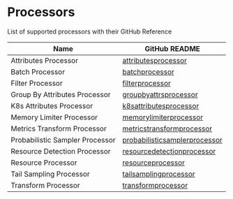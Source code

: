 # Processors

List of supported processors with their GitHub Reference

| Name                                    | GitHub README                                                                                                                                                      |
| --------------------------------------- | ------------------------------------------------------------------------------------------------------------------------------------------------------------------ |
| Attributes Processor                    | [attributesprocessor](https://github.com/open-telemetry/opentelemetry-collector-contrib/blob/v0.134.0/processor/attributesprocessor/README.md)                     |
| Batch Processor                         | [batchprocessor](https://github.com/open-telemetry/opentelemetry-collector/blob/v0.134.0/processor/batchprocessor/README.md)                                       |
| Filter Processor                        | [filterprocessor](https://github.com/open-telemetry/opentelemetry-collector-contrib/blob/v0.134.0/processor/filterprocessor/README.md)                             |
| Group By Attributes Processor           | [groupbyattrsprocessor](https://github.com/open-telemetry/opentelemetry-collector-contrib/blob/v0.134.0/processor/groupbyattrsprocessor/README.md)                 |
| K8s Attributes Processor                | [k8sattributesprocessor](https://github.com/open-telemetry/opentelemetry-collector-contrib/blob/v0.134.0/processor/k8sattributesprocessor/README.md)               |
| Memory Limiter Processor                | [memorylimiterprocessor](https://github.com/open-telemetry/opentelemetry-collector/blob/v0.134.0/processor/memorylimiterprocessor/README.md)                       |
| Metrics Transform Processor             | [metricstransformprocessor](https://github.com/open-telemetry/opentelemetry-collector-contrib/blob/v0.134.0/processor/metricstransformprocessor/README.md)         |
| Probabilistic Sampler Processor         | [probabilisticsamplerprocessor](https://github.com/open-telemetry/opentelemetry-collector-contrib/blob/v0.134.0/processor/probabilisticsamplerprocessor/README.md) |
| Resource Detection Processor            | [resourcedetectionprocessor](https://github.com/open-telemetry/opentelemetry-collector-contrib/blob/v0.134.0/processor/resourcedetectionprocessor/README.md)       |
| Resource Processor                      | [resourceprocessor](https://github.com/open-telemetry/opentelemetry-collector-contrib/blob/v0.134.0/processor/resourceprocessor/README.md)                         |
| Tail Sampling Processor                 | [tailsamplingprocessor](https://github.com/open-telemetry/opentelemetry-collector-contrib/blob/v0.134.0/processor/tailsamplingprocessor/README.md)                 |
| Transform Processor                     | [transformprocessor](https://github.com/open-telemetry/opentelemetry-collector-contrib/blob/v0.134.0/processor/transformprocessor/README.md)                       |
